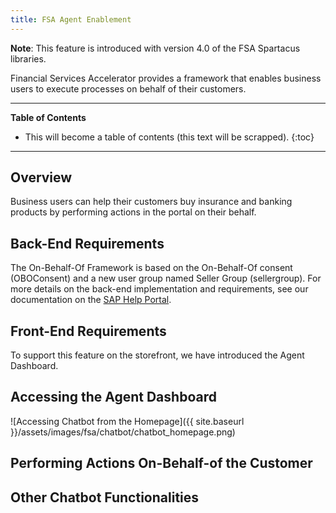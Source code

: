 ```yaml
---
title: FSA Agent Enablement
---
```


**Note**: This feature is introduced with version 4.0 of the FSA Spartacus libraries.

Financial Services Accelerator provides a framework that enables business users to execute processes on behalf of their customers.

***

**Table of Contents**

- This will become a table of contents (this text will be scrapped).
{:toc}

***

## Overview

Business users can help their customers buy insurance and banking products by performing actions in the portal on their behalf. 

## Back-End Requirements

The On-Behalf-Of Framework is based on the On-Behalf-Of consent (OBOConsent) and a new user group named Seller Group (sellergroup).
For more details on the back-end implementation and requirements, see our documentation on the [SAP Help Portal](https://help.sap.com/viewer/a7d0f0c5faa44002bf81e1a9a91c77e2/latest/en-US/cbf7b289a4414090a26e23077e2e4e1f.html).   

## Front-End Requirements

To support this feature on the storefront, we have introduced the Agent Dashboard.

## Accessing the Agent Dashboard

![Accessing Chatbot from the Homepage]({{ site.baseurl }}/assets/images/fsa/chatbot/chatbot_homepage.png)


## Performing Actions On-Behalf-of the Customer


## Other Chatbot Functionalities

